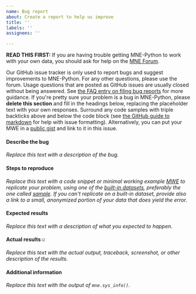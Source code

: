 ```yaml
---
name: Bug report
about: Create a report to help us improve
title: ''
labels: ''
assignees: ''

---
```


**READ THIS FIRST:** If you are having trouble getting MNE-Python to work with
your own data, you should ask for help on the
[MNE Forum](https://mne.discourse.group).

Our GitHub issue tracker is only used to report bugs and suggest improvements
to MNE-Python. For any other questions, please use the forum.
Usage questions that are posted as GitHub issues are usually closed without
being answered. See
[the FAQ entry on filing bug reports](https://mne.tools/dev/overview/faq.html#i-think-i-found-a-bug-what-do-i-do)
for more guidance. If you're pretty sure your problem is a bug in MNE-Python,
please **delete this section** and fill in the headings below, replacing the
placeholder text with your own responses. Surround any code samples with triple
backticks above and below the code block (see
[the GitHub guide to markdown](https://guides.github.com/features/mastering-markdown/#GitHub-flavored-markdown)
for help with issue formatting). Alternatively, you can put your MWE in a
[public gist](https://gist.github.com) and link to it in this issue.


#### Describe the bug
*Replace this text with a description of the bug.*


#### Steps to reproduce
*Replace this text with a code snippet or minimal working example [MWE] to
replicate your problem, using one of the [built-in datasets], preferably the
one called [sample]. If you can't replicate on a built-in dataset, provide also
a link to a small, anonymized portion of your data that does yield the error.*

[MWE]: https://en.wikipedia.org/wiki/Minimal_Working_Example
[built-in datasets]: https://mne.tools/dev/overview/datasets_index.html
[sample]: https://mne.tools/dev/overview/datasets_index.html#sample


#### Expected results
*Replace this text with a description of what you expected to happen.*


#### Actual results☺
*Replace this text with the actual output, traceback, screenshot, or other
description of the results.*


#### Additional information
*Replace this text with the output of `mne.sys_info()`.*
